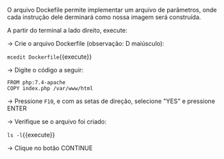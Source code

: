 O arquivo Dockefile permite implementar um arquivo de parâmetros, onde cada instrução dele derminará como nossa imagem será construída.

A partir do terminal a lado direito, execute:

-> Crie o arquivo Dockerfile (observação: D maiúsculo):

`mcedit Dockerfile`{{execute}}

-> Digite o código a seguir:

```
FROM php:7.4-apache
COPY index.php /var/www/html
```

-> Pressione ```F10```, e com as setas de direção, selecione "YES" e pressione ENTER

-> Verifique se o arquivo foi criado:

`ls -l`{{execute}}
    
-> Clique no botão CONTINUE
